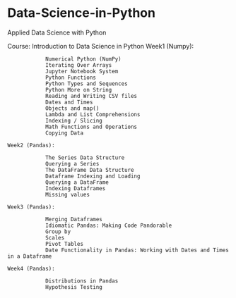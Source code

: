 # Data-Science-in-Python
Applied Data Science with Python

Course: Introduction to Data Science in Python
	Week1 (Numpy):
	
				Numerical Python (NumPy)
				Iterating Over Arrays
				Jupyter Notebook System
				Python Functions
				Python Types and Sequences
				Python More on String
				Reading and Writing CSV files
				Dates and Times
				Objects and map()
				Lambda and List Comprehensions
				Indexing / Slicing
				Math Functions and Operations
				Copying Data
				
	Week2 (Pandas):
	
				The Series Data Structure
				Querying a Series
				The DataFrame Data Structure
				Dataframe Indexing and Loading
				Querying a DataFrame
				Indexing Dataframes
				Missing values
				
	Week3 (Pandas):
	
				Merging Dataframes
				Idiomatic Pandas: Making Code Pandorable
				Group by
				Scales
				Pivot Tables
				Date Functionality in Pandas: Working with Dates and Times in a Dataframe
				
	Week4 (Pandas):
	
				Distributions in Pandas
				Hypothesis Testing
				
				
				
				
	
				
				
